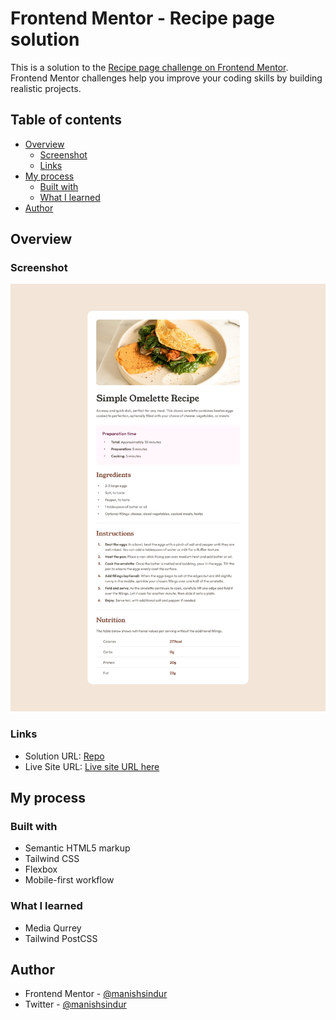 # Frontend Mentor - Recipe page solution

This is a solution to the [Recipe page challenge on Frontend Mentor](https://www.frontendmentor.io/challenges/recipe-page-KiTsR8QQKm). Frontend Mentor challenges help you improve your coding skills by building realistic projects.

## Table of contents

- [Overview](#overview)
  - [Screenshot](#screenshot)
  - [Links](#links)
- [My process](#my-process)
  - [Built with](#built-with)
  - [What I learned](#what-i-learned)
- [Author](#author)

## Overview

### Screenshot

![](images/desktop-design.jpg)

### Links

- Solution URL: [Repo](https://github.com/manishsindur/Recipe_page)
- Live Site URL: [Live site URL here](manishsindur.github.io/Recipe_page/)

## My process

### Built with

- Semantic HTML5 markup
- Tailwind CSS
- Flexbox
- Mobile-first workflow

### What I learned

- Media Qurrey
- Tailwind PostCSS

## Author

- Frontend Mentor - [@manishsindur](https://www.frontendmentor.io/profile/manishsindur)
- Twitter - [@manishsindur](https://twitter.com/manishsindur)
